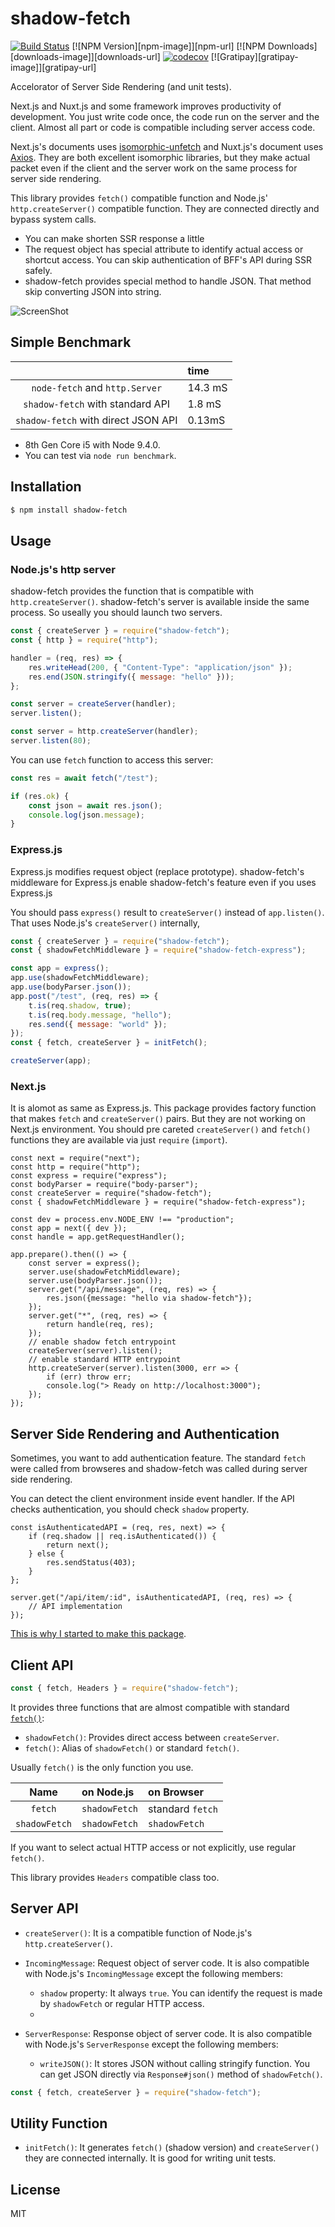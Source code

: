 # shadow-fetch

[![Build Status](https://travis-ci.org/shibukawa/shadow-fetch.svg?branch=master)](https://travis-ci.org/shibukawa/shadow-fetch)
[![NPM Version][npm-image]][npm-url]
[![NPM Downloads][downloads-image]][downloads-url]
[![codecov](https://codecov.io/gh/shibukawa/shadow-fetch/branch/master/graph/badge.svg)](https://codecov.io/gh/shibukawa/shadow-fetch)
[![Gratipay][gratipay-image]][gratipay-url]

Accelorator of Server Side Rendering (and unit tests).

Next.js and Nuxt.js and some framework improves productivity of development.
You just write code once, the code run on the server and the client.
Almost all part or code is compatible including server access code.

Next.js's documents uses [isomorphic-unfetch](https://github.com/developit/unfetch/tree/master/packages/isomorphic-unfetch) and Nuxt.js's document uses [Axios](https://github.com/axios/axios).
They are both excellent isomorphic libraries, but they make actual packet even if the client and the server work on the same process for server side rendering.

This library provides ``fetch()`` compatible function and Node.js' ``http.createServer()`` compatible function.
They are connected directly and bypass system calls.

* You can make shorten SSR response a little
* The request object has special attribute to identify actual access or shortcut access. You can skip authentication of BFF's API during SSR safely.
* shadow-fetch provides special method to handle JSON. That method skip converting JSON into string.

![ScreenShot](https://raw.github.com/shibukawa/shadow-fetch/master/doc/shadow-fetch.png)

## Simple Benchmark

|    | time |
|:-----------:|:-----------|
| ``node-fetch`` and ``http.Server`` | 14.3 mS |
| ``shadow-fetch`` with standard API | 1.8 mS |
| ``shadow-fetch`` with direct JSON API | 0.13mS |

* 8th Gen Core i5 with Node 9.4.0.
* You can test via ``node run benchmark``.

## Installation

```sh
$ npm install shadow-fetch
```

## Usage

### Node.js's http server

shadow-fetch provides the function that is compatible with ``http.createServer()``. shadow-fetch's server is available inside the same process. So useally you should launch two servers.

```js
const { createServer } = require("shadow-fetch");
const { http } = require("http");

handler = (req, res) => {
    res.writeHead(200, { "Content-Type": "application/json" });
    res.end(JSON.stringify({ message: "hello" }));
};

const server = createServer(handler);
server.listen();

const server = http.createServer(handler);
server.listen(80);
```

You can use ``fetch`` function to access this server:

```js
const res = await fetch("/test");

if (res.ok) {
    const json = await res.json();
    console.log(json.message);
}

```

### Express.js

Express.js modifies request object (replace prototype). shadow-fetch's middleware for Express.js enable shadow-fetch's feature even if you uses Express.js

You should pass ``express()`` result to ``createServer()`` instead of  ``app.listen()``. That uses Node.js's ``createServer()`` internally,

```js
const { createServer } = require("shadow-fetch");
const { shadowFetchMiddleware } = require("shadow-fetch-express");

const app = express();
app.use(shadowFetchMiddleware);
app.use(bodyParser.json());
app.post("/test", (req, res) => {
    t.is(req.shadow, true);
    t.is(req.body.message, "hello");
    res.send({ message: "world" });
});
const { fetch, createServer } = initFetch();

createServer(app);
```

### Next.js

It is alomot as same as Express.js. This package provides factory function that makes ``fetch`` and ``createServer()`` pairs. But they are not working on Next.js environment. You should pre careted ``createServer()`` and ``fetch()`` functions they are available via just ``require`` (``import``).

```
const next = require("next");
const http = require("http");
const express = require("express");
const bodyParser = require("body-parser");
const createServer = require("shadow-fetch");
const { shadowFetchMiddleware } = require("shadow-fetch-express");

const dev = process.env.NODE_ENV !== "production";
const app = next({ dev });
const handle = app.getRequestHandler();

app.prepare().then(() => {
    const server = express();
    server.use(shadowFetchMiddleware);
    server.use(bodyParser.json());
    server.get("/api/message", (req, res) => {
        res.json({message: "hello via shadow-fetch"});
    });
    server.get("*", (req, res) => {
        return handle(req, res);
    });
    // enable shadow fetch entrypoint
    createServer(server).listen();
    // enable standard HTTP entrypoint
    http.createServer(server).listen(3000, err => {
        if (err) throw err;
        console.log("> Ready on http://localhost:3000");
    });
});
```

## Server Side Rendering and Authentication

Sometimes, you want to add authentication feature. The standard ``fetch`` were called from browseres and shadow-fetch was called during server side rendering.

You can detect the client environment inside event handler. If the API checks authentication, you should check ``shadow`` property.

```
const isAuthenticatedAPI = (req, res, next) => {
    if (req.shadow || req.isAuthenticated()) {
        return next();
    } else {
        res.sendStatus(403);
    }
};

server.get("/api/item/:id", isAuthenticatedAPI, (req, res) => {
    // API implementation
});
```

[This is why I started to make this package](https://github.com/zeit/next.js/issues/3797).

## Client API

```js
const { fetch, Headers } = require("shadow-fetch");
```

It provides three functions that are almost compatible with standard [``fetch()``](https://developer.mozilla.org/en-US/docs/Web/API/Fetch_API):

* ``shadowFetch()``: Provides direct access between ``createServer``.
* ``fetch()``: Alias of ``shadowFetch()`` or standard ``fetch()``.

Usually ``fetch()`` is the only function you use.

|  Name  | on Node.js | on Browser |
|:-----------:|:-----------|:------------|
| ``fetch`` | ``shadowFetch`` | standard ``fetch`` |
| ``shadowFetch`` | ``shadowFetch`` | ``shadowFetch`` |

If you want to select actual HTTP access or not explicitly, use regular ``fetch()``.

This library provides ``Headers`` compatible class too.

## Server API

* ``createServer()``: It is a compatible function of Node.js's ``http.createServer()``.
* ``IncomingMessage``: Request object of server code. It is also compatible with Node.js's ``IncomingMessage`` except the following members:

    * ``shadow`` property: It always ``true``. You can identify the request is made by ``shadowFetch`` or regular HTTP access.
    *

* ``ServerResponse``: Response object of server code. It is also compatible with Node.js's ``ServerResponse`` except the following members:

    * ``writeJSON()``: It stores JSON without calling stringify function. You can get JSON directly via ``Response#json()`` method of ``shadowFetch()``.

```js
const { fetch, createServer } = require("shadow-fetch");
```

## Utility Function

* ``initFetch()``: It generates ``fetch()`` (shadow version) and ``createServer()`` they are connected internally. It is good for writing unit tests.


## License

MIT
